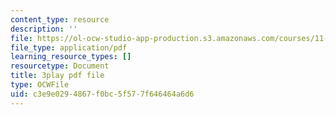 ```yaml
---
content_type: resource
description: ''
file: https://ol-ocw-studio-app-production.s3.amazonaws.com/courses/11-384-malaysia-sustainable-cities-practicum-spring-2018/c3e9e0294867f0bc5f577f646464a6d6_WFbNs3fZJAo.pdf
file_type: application/pdf
learning_resource_types: []
resourcetype: Document
title: 3play pdf file
type: OCWFile
uid: c3e9e029-4867-f0bc-5f57-7f646464a6d6
---
```

